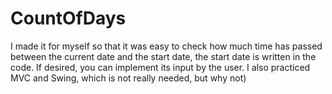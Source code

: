 # CountOfDays
I made it for myself so that it was easy to check how much time has passed between the current date and the start date, the start date is written in the code.
If desired, you can implement its input by the user.
I also practiced MVC and Swing, which is not really needed, but why not)
